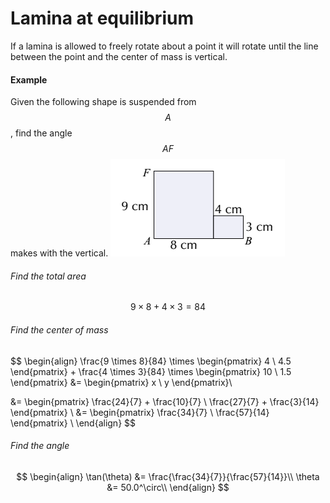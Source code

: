# Lamina at equilibrium
If a lamina is allowed to freely rotate about a point it will rotate until the line between the point and the center of mass is vertical.

#### Example
Given the following shape is suspended from $$A$$, find the angle $$AF$$ makes with the vertical.
![](/assets/Capture8.PNG)

###### Find the total area
$$
9 \times 8 + 4 \times 3 = 84
$$

###### Find the center of mass
$$
\begin{align}
\frac{9 \times 8}{84} \times \begin{pmatrix} 4 \\ 4.5 \end{pmatrix} + 
\frac{4 \times 3}{84} \times \begin{pmatrix} 10 \\ 1.5 \end{pmatrix} &= 
\begin{pmatrix} x \\ y \end{pmatrix}\\

&= \begin{pmatrix} \frac{24}{7} + \frac{10}{7} \\ \frac{27}{7} + \frac{3}{14} \end{pmatrix} \\
&= \begin{pmatrix} \frac{34}{7} \\ \frac{57}{14} \end{pmatrix} \\
\end{align}
$$

###### Find the angle
$$
\begin{align}
\tan(\theta) &= \frac{\frac{34}{7}}{\frac{57}{14}}\\
\theta &= 50.0^\circ\\ 
\end{align}
$$
